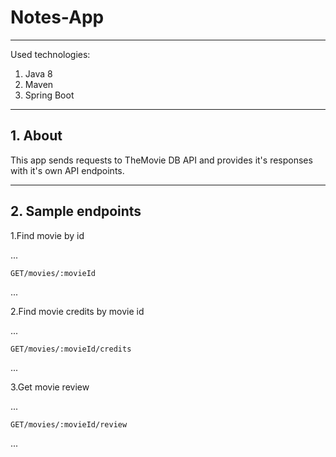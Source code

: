# Notes-App
---
Used technologies:

1. Java 8
2. Maven
3. Spring Boot


---

## 1. About

This app sends requests to TheMovie DB API and provides it's responses with it's own API endpoints.

---
## 2. Sample endpoints

1.Find movie by id

...

    GET/movies/:movieId

...

2.Find movie credits by movie id

...

    GET/movies/:movieId/credits
    
...

3.Get movie review

...

    GET/movies/:movieId/review
    
...